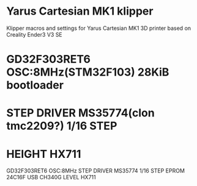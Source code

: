 # Yarus Cartesian MK1 klipper 
Klipper macros and settings for Yarus Cartesian MK1 3D printer based on Creality Ender3 V3 SE

# GD32F303RET6 OSC:8MHz(STM32F103) 28KiB bootloader
# STEP DRIVER MS35774(clon tmc2209?) 1/16 STEP
# HEIGHT HX711


GD32F303RET6 OSC:8MHz
STEP DRIVER MS35774 1/16 STEP
EPROM 24C16F
USB CH340G
LEVEL HX711